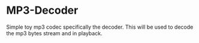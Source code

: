 # MP3-Decoder

Simple toy mp3 codec specifically the decoder.
This will be used to decode the mp3 bytes stream and in playback.
